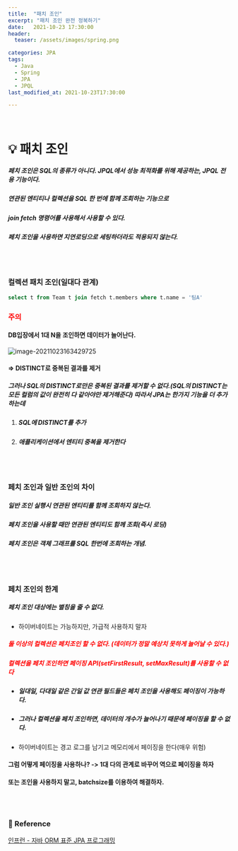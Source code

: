 ```yaml
---
title:  "패치 조인"
excerpt: "패치 조인 완전 정복하기"
date:   2021-10-23 17:30:00
header:
  teaser: /assets/images/spring.png

categories: JPA
tags:
  - Java
  - Spring
  - JPA
  - JPQL
last_modified_at: 2021-10-23T17:30:00

---
```


<br/>

# 💡 패치 조인

##### 페치 조인은 SQL의 종류가 아니다. JPQL에서 성능 최적화를 위해 제공하는, JPQL 전용 기능이다. 

##### 연관된 엔티티나 컬렉션을 SQL 한 번에 함께 조회하는 기능으로

##### join fetch 명령어를 사용해서 사용할 수 있다.

##### 페치 조인을 사용하면 지연로딩으로 세팅하더라도 적용되지 않는다.

<br/>

<br/>

### 컬렉션 패치 조인(일대다 관계)

```sql
select t from Team t join fetch t.members where t.name = '팀A'
```

### <span style="color:red">주의</span>

#### DB입장에서 1대 N을 조인하면 데이터가 늘어난다.

![image-20211023163429725](https://raw.githubusercontent.com/ShinDongHun1/image_repo/main/img/image-20211023163429725.png)

#### => DISTINCT로 중복된 결과를 제거

##### 그러나 SQL의 DISTINCT로만은 중복된 결과를 제거할 수 없다.(SQL의 DISTINCT는 모든 컬럼의 값이 완전히 다 같아야만 제거해준다) 따라서 JPA는 한가지 기능을 더 추가하는데

1. ##### SQL에 DISTINCT를 추가

2. ##### 애플리케이션에서 엔티티 중복을 제거한다

<br/>

<br/>

### 페치 조인과 일반 조인의 차이

##### 일반 조인 실행시 연관된 엔티티를 함께 조회하지 않는다.

##### 페치 조인을 사용할 때만 연관된 엔티티도 함께 조회(즉시 로딩)

##### 페치 조인은 객체 그래프를 SQL 한번에 조회하는 개념.

<br/>

<br/>

### 페치 조인의 한계

##### 페치 조인 대상에는 별칭을 줄 수 없다.

- 하이버네이트는 가능하지만, 가급적 사용하지 말자

##### <span style="color:red">둘 이상의 컬렉션은 페치조인 할 수 없다. (데이터가 정말 예상치 못하게 늘어날 수 있다.)</span>

##### <span style="color:red">컬렉션을 페치 조인하면 페이징 API(setFirstResult, setMaxResult)를 사용할 수 없다</span>

- ##### 일대일, 다대일 같은 간일 값 연관 필드들은 페치 조인을 사용해도 페이징이 가능하다.

- ##### 그러나 컬렉션을 페치 조인하면, 데이터의 개수가 늘어나기 때문에 페이징을 할 수 없다.

- 하이버네이트는 경고 로그를 남기고 메모리에서 페이징을 한다(매우 위험)

#### 그럼 어떻게 페이징을 사용하나? -> 1대 다의 관계로 바꾸어 역으로 페이징을 하자

#### 또는 조인을 사용하지 말고, batchsize를 이용하여 해결하자.

<br/>

<br/>

### 📔 Reference

[인프런 - 자바 ORM 표준 JPA 프로그래밍](https://www.inflearn.com/course/ORM-JPA-Basic/dashboard)

